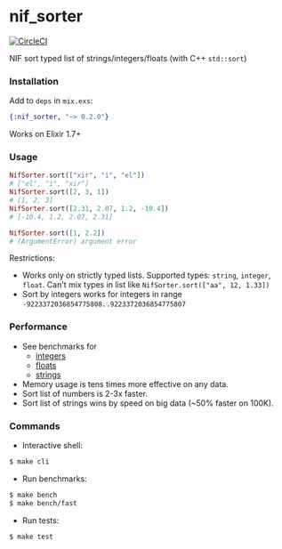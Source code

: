 # nif_sorter
[![CircleCI](https://circleci.com/gh/ukrbublik/nif_sorter.svg?style=svg)](https://circleci.com/gh/ukrbublik/nif_sorter)

NIF sort typed list of strings/integers/floats (with C++ `std::sort`)


### Installation
Add to `deps` in `mix.exs`:
```elixir
{:nif_sorter, "~> 0.2.0"}
```
Works on Elixir 1.7+


### Usage
```elixir
NifSorter.sort(["xir", "i", "el"])
# ["el", "i", "xir"]
NifSorter.sort([2, 3, 1])
# [1, 2, 3]
NifSorter.sort([2.31, 2.07, 1.2, -10.4])
# [-10.4, 1.2, 2.07, 2.31]

NifSorter.sort([1, 2.2])
# (ArgumentError) argument error
```
Restrictions:
- Works only on strictly typed lists. 
  Supported types: `string`, `integer`, `float`. 
  Can't mix types in list like `NifSorter.sort(["aa", 12, 1.33])`
- Sort by integers works for integers in range `-9223372036854775808..9223372036854775807`


### Performance
- See benchmarks for
  - [integers](bench_results/int.md)
  - [floats](bench_results/float.md)
  - [strings](bench_results/str.md)
- Memory usage is tens times more effective on any data.
- Sort list of numbers is 2-3x faster.
- Sort list of strings wins by speed on big data (~50% faster on 100K).


### Commands
- Interactive shell:
```sh
$ make cli
```
- Run benchmarks:
```sh
$ make bench
$ make bench/fast
```
- Run tests:
```sh
$ make test
```
